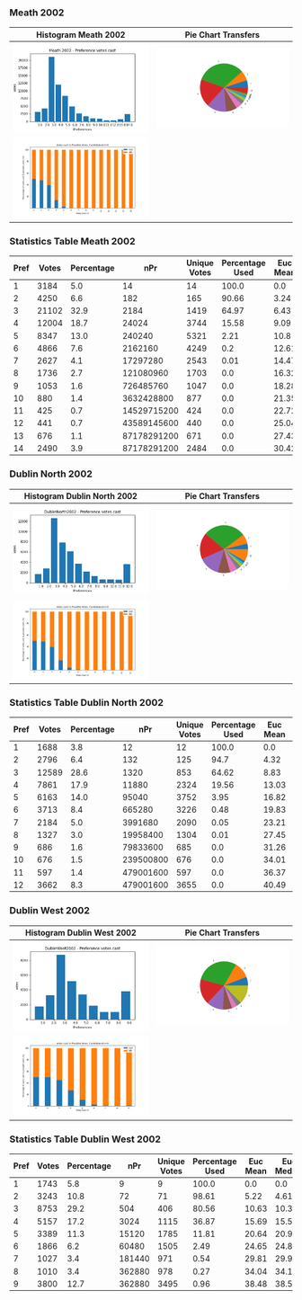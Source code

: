 ### Meath 2002
Histogram Meath 2002 |  Pie Chart Transfers
:-------------------------:|:-------------------------:
![Histogram Meath 2002](/images/Meath2002hist.png) | ![Pie Meath 2002](/images/Meath2002_pref_cast_pie.png)
![Cast v Possible Meath 2002](/images/Meath2002_pref_percent_bar.png)|

### Statistics Table Meath 2002

| Pref | Votes | Percentage |     nPr     | Unique Votes | Percentage Used | Euc Mean | Euc Median | Euc Min | Euc Max |
| ---- | ----- | ---------- | ----------- | ------------ | --------------- | -------- | ---------- | ------- | ------- |
|  1   |  3184 |     5.0    |      14     |       14     |      100.0      |    0.0   |     0.0    |   0.0   |    0.0  |
|  2   |  4250 |     6.6    |     182     |      165     |      90.66      |   3.24   |    3.47    |   0.0   |   8.14  |
|  3   | 21102 |    32.9    |     2184    |     1419     |      64.97      |   6.43   |    6.14    |   0.0   |  16.28  |
|  4   | 12004 |    18.7    |    24024    |     3744     |      15.58      |   9.09   |     8.6    |   0.0   |  22.64  |
|  5   |  8347 |    13.0    |    240240   |     5321     |       2.21      |   10.8   |    10.14   |   0.0   |  29.01  |
|  6   |  4866 |     7.6    |   2162160   |     4249     |       0.2       |   12.61  |    12.24   |   1.0   |  31.73  |
|  7   |  2627 |     4.1    |   17297280  |     2543     |       0.01      |   14.47  |    14.1    |   3.47  |  31.33  |
|  8   |  1736 |     2.7    |  121080960  |     1703     |       0.0       |   16.32  |    15.81   |   3.47  |  37.24  |
|  9   |  1053 |     1.6    |  726485760  |     1047     |       0.0       |   18.28  |    17.94   |   4.47  |   40.1  |
| 10   |  880  |     1.4    |  3632428800 |      877     |       0.0       |   21.35  |    21.47   |   4.47  |  41.99  |
| 11   |  425  |     0.7    | 14529715200 |      424     |       0.0       |   22.72  |    22.34   |   6.19  |  42.68  |
| 12   |  441  |     0.7    | 43589145600 |      440     |       0.0       |   25.04  |    25.1    |   7.89  |  44.17  |
| 13   |  676  |     1.1    | 87178291200 |      671     |       0.0       |   27.43  |    27.57   |   9.76  |   48.6  |
| 14   |  2490 |     3.9    | 87178291200 |     2484     |       0.0       |   30.42  |    30.27   |   12.5  |  51.25  |

### Dublin North 2002
Histogram Dublin North 2002 |  Pie Chart Transfers
:-------------------------:|:-------------------------:
![Histogram Dublin North 2002](/images/DublinNorth2002hist.png) | ![Pie Dublin North 2002](/images/DublinNorth2002_pref_cast_pie.png)
![Cast v Possible Dublin North 2002](/images/DublinNorth2002_pref_percent_bar.png)|

### Statistics Table Dublin North 2002
|Pref|Votes|Percentage|   nPr   |Unique Votes|Percentage Used|Euc Mean|Euc Median|Euc Min|Euc Max|
|----|-----|----------|---------|------------|---------------|--------|----------|-------|-------|
| 1  | 1688|    3.8   |    12   |     12     |     100.0     |   0.0  |    0.0   |  0.0  |  0.0  |
| 2  | 2796|    6.4   |   132   |     125    |      94.7     |  4.32  |   3.61   |  0.0  | 11.63 |
| 3  |12589|   28.6   |   1320  |     853    |     64.62     |  8.83  |   8.14   |  0.0  | 23.26 |
| 4  | 7861|   17.9   |  11880  |    2324    |     19.56     |  13.03 |   12.35  |  1.0  | 29.62 |
| 5  | 6163|   14.0   |  95040  |    3752    |      3.95     |  16.82 |   16.55  |  1.0  | 35.66 |
| 6  | 3713|    8.4   |  665280 |    3226    |      0.48     |  19.83 |   19.39  |  3.47 | 41.61 |
| 7  | 2184|    5.0   | 3991680 |    2090    |      0.05     |  23.21 |   23.29  |  5.31 | 46.29 |
| 8  | 1327|    3.0   | 19958400|    1304    |      0.01     |  27.45 |   27.57  |  8.94 | 48.85 |
| 9  | 686 |    1.6   | 79833600|     685    |      0.0      |  31.26 |   31.15  | 10.63 | 51.62 |
| 10 | 676 |    1.5   |239500800|     676    |      0.0      |  34.01 |   33.48  | 12.04 | 57.12 |
| 11 | 597 |    1.4   |479001600|     597    |      0.0      |  36.37 |   36.1   | 17.01 | 57.38 |
| 12 | 3662|    8.3   |479001600|    3655    |      0.0      |  40.49 |   40.43  | 17.34 | 65.17 |


### Dublin West 2002
Histogram Dublin West 2002 |  Pie Chart Transfers
:-------------------------:|:-------------------------:
![Histogram Dublin West 2002](/images/DublinWest2002hist.png) | ![Pie Dublin West 2002](/images/DublinWest2002_pref_cast_pie.png)
![Cast v Possible Dublin West 2002](/images/DublinWest2002_pref_percent_bar.png)|

### Statistics Table Dublin West 2002
|Pref|Votes|Percentage|  nPr |Unique Votes|Percentage Used|Euc Mean|Euc Median|Euc Min|Euc Max|
|----|-----|----------|------|------------|---------------|--------|----------|-------|-------|
| 1  | 1743|    5.8   |   9  |      9     |     100.0     |   0.0  |    0.0   |  0.0  |  0.0  |
| 2  | 3243|   10.8   |  72  |     71     |     98.61     |  5.22  |   4.61   |  0.0  |  12.3 |
| 3  | 8753|   29.2   |  504 |     406    |     80.56     |  10.63 |   10.35  |  1.0  | 23.93 |
| 4  | 5157|   17.2   | 3024 |    1115    |     36.87     |  15.69 |   15.59  |  1.71 | 32.66 |
| 5  | 3389|   11.3   | 15120|    1785    |     11.81     |  20.64 |   20.91  |  4.78 | 39.02 |
| 6  | 1866|    6.2   | 60480|    1505    |      2.49     |  24.65 |   24.86  |  7.41 | 44.32 |
| 7  | 1027|    3.4   |181440|     971    |      0.54     |  29.81 |   29.94  |  9.67 | 47.14 |
| 8  | 1010|    3.4   |362880|     978    |      0.27     |  34.04 |   34.13  | 15.69 | 54.97 |
| 9  | 3800|   12.7   |362880|    3495    |      0.96     |  38.48 |   38.57  | 18.66 |  58.0 |
